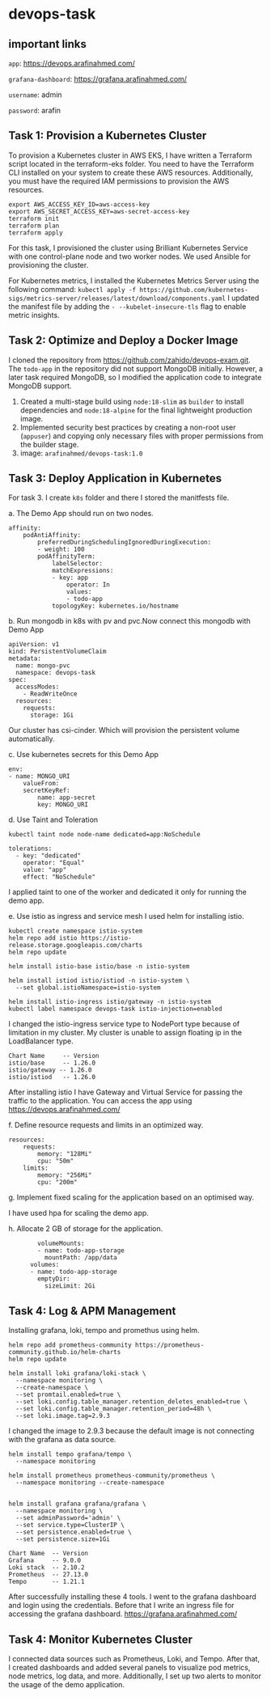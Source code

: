 # devops-task
## important links
`app`: https://devops.arafinahmed.com/

`grafana-dashboard`: https://grafana.arafinahmed.com/

`username`: admin

`password`: arafin
## Task 1: Provision a Kubernetes Cluster
To provision a Kubernetes cluster in AWS EKS, I have written a Terraform script located in the terraform-eks folder. You need to have the Terraform CLI installed on your system to create these AWS resources. Additionally, you must have the required IAM permissions to provision the AWS resources.
```
export AWS_ACCESS_KEY_ID=aws-access-key
export AWS_SECRET_ACCESS_KEY=aws-secret-access-key
terraform init
terraform plan
terraform apply
```
For this task, I provisioned the cluster using Brilliant Kubernetes Service with one control-plane node and two worker nodes. We used Ansible for provisioning the cluster. 

For Kubernetes metrics, I installed the Kubernetes Metrics Server using the following command:
`kubectl apply -f https://github.com/kubernetes-sigs/metrics-server/releases/latest/download/components.yaml`
I updated the manifest file by adding the `- --kubelet-insecure-tls` flag to enable metric insights.

## Task 2: Optimize and Deploy a Docker Image
I cloned the repository from https://github.com/zahido/devops-exam.git. The `todo-app` in the repository did not support MongoDB initially. However, a later task required MongoDB, so I modified the application code to integrate MongoDB support.
1. Created a multi-stage build using `node:18-slim` as `builder` to install dependencies and `node:18-alpine` for the final lightweight production image.
2. Implemented security best practices by creating a non-root user (`appuser`) and copying only necessary files with proper permissions from the builder stage.
3. image: `arafinahmed/devops-task:1.0`

## Task 3: Deploy Application in Kubernetes
For task 3. I create `k8s` folder and there I stored the manitfests file.

a. The Demo App should run on two nodes.
```
affinity:
    podAntiAffinity:
        preferredDuringSchedulingIgnoredDuringExecution:
        - weight: 100
        podAffinityTerm:
            labelSelector:
            matchExpressions:
            - key: app
                operator: In
                values:
                - todo-app
            topologyKey: kubernetes.io/hostname
```
b. Run mongodb in k8s with pv and pvc.Now connect this mongodb with Demo App
```
apiVersion: v1
kind: PersistentVolumeClaim
metadata:
  name: mongo-pvc
  namespace: devops-task
spec:
  accessModes:
    - ReadWriteOnce
  resources:
    requests:
      storage: 1Gi
```
Our cluster has csi-cinder. Which will provision the persistent volume automatically.

c. Use kubernetes secrets for this Demo App
```
env:
- name: MONGO_URI
    valueFrom:
    secretKeyRef:
        name: app-secret
        key: MONGO_URI
```
d. Use Taint and Toleration

`kubectl taint node node-name dedicated=app:NoSchedule`
```
tolerations:
  - key: "dedicated"
    operator: "Equal"
    value: "app"
    effect: "NoSchedule"
```
I applied taint to one of the worker and dedicated it only for running the demo app.

e. Use istio as ingress and service mesh
I used helm for installing istio. 
```
kubectl create namespace istio-system
helm repo add istio https://istio-release.storage.googleapis.com/charts
helm repo update

helm install istio-base istio/base -n istio-system

helm install istiod istio/istiod -n istio-system \
  --set global.istioNamespace=istio-system

helm install istio-ingress istio/gateway -n istio-system
kubectl label namespace devops-task istio-injection=enabled
```
I changed the istio-ingress service type to NodePort type because of limitation in my cluster. My cluster is unable to assign floating ip in the LoadBalancer type. 
```
Chart Name     -- Version
istio/base     -- 1.26.0
istio/gateway -- 1.26.0
istio/istiod   -- 1.26.0
```
After installing istio I have Gateway and Virtual Service for passing the traffic to the application. You can access the app using https://devops.arafinahmed.com/

f. Define resource requests and limits in an optimized way.
```
resources:
    requests:
        memory: "128Mi"
        cpu: "50m"
    limits:
        memory: "256Mi"
        cpu: "200m"
```
g. Implement fixed scaling for the application based on an optimised way.

I have used hpa for scaling the demo app.

h. Allocate 2 GB of storage for the application.
```
        volumeMounts:
        - name: todo-app-storage
          mountPath: /app/data
      volumes:
      - name: todo-app-storage
        emptyDir:
          sizeLimit: 2Gi
```
## Task 4: Log & APM Management
Installing grafana, loki, tempo and promethus using helm.

```helm repo add grafana https://grafana.github.io/helm-charts
helm repo add prometheus-community https://prometheus-community.github.io/helm-charts
helm repo update

helm install loki grafana/loki-stack \
  --namespace monitoring \
  --create-namespace \
  --set promtail.enabled=true \
  --set loki.config.table_manager.retention_deletes_enabled=true \
  --set loki.config.table_manager.retention_period=48h \
  --set loki.image.tag=2.9.3
```
I  changed the image to 2.9.3 because the default image is not connecting with the grafana as data source.

```
helm install tempo grafana/tempo \
  --namespace monitoring

helm install prometheus prometheus-community/prometheus \
  --namespace monitoring --create-namespace


helm install grafana grafana/grafana \
  --namespace monitoring \
  --set adminPassword='admin' \
  --set service.type=ClusterIP \
  --set persistence.enabled=true \
  --set persistence.size=1Gi
```
```
Chart Name  -- Version
Grafana     -- 9.0.0
Loki stack  -- 2.10.2
Prometheus  -- 27.13.0
Tempo       -- 1.21.1
```
After successfully installing these 4 tools. I went to the grafana dashboard and login using the credentials. Before that I write an ingress file for accessing the grafana dashboard. https://grafana.arafinahmed.com/

## Task 4: Monitor Kubernetes Cluster
I connected data sources such as Prometheus, Loki, and Tempo. After that, I created dashboards and added several panels to visualize pod metrics, node metrics, log data, and more. Additionally, I set up two alerts to monitor the usage of the demo application.